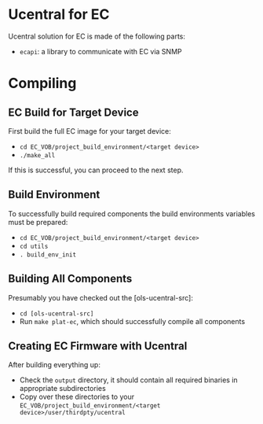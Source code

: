 # Ucentral for EC

Ucentral solution for EC is made of the following parts:
* `ecapi`: a library to communicate with EC via SNMP

# Compiling

## EC Build for Target Device

First build the full EC image for your target device:
* `cd EC_VOB/project_build_environment/<target device>`
* `./make_all`

If this is successful, you can proceed to the next step.

## Build Environment

To successfully build required components the build environments variables must be prepared:
* `cd EC_VOB/project_build_environment/<target device>`
* `cd utils`
* `. build_env_init`

## Building All Components

Presumably you have checked out the [ols-ucentral-src]:
* `cd [ols-ucentral-src]`
* Run `make plat-ec`, which should successfully compile all components

## Creating EC Firmware with Ucentral

After building everything up:
* Check the `output` directory, it should contain all required binaries in appropriate subdirectories
* Copy over these directories to your `EC_VOB/project_build_environment/<target device>/user/thirdpty/ucentral`
